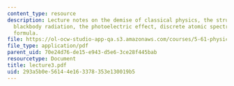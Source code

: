 ```yaml
---
content_type: resource
description: Lecture notes on the demise of classical physics, the structure of atom,
  blackbody radiation, the photoelectric effect, discrete atomic spectra, and Rydberg?s
  formula.
file: https://ol-ocw-studio-app-qa.s3.amazonaws.com/courses/5-61-physical-chemistry-fall-2007/293a5b0e56144e163378353e130019b5_lecture3.pdf
file_type: application/pdf
parent_uid: 70e24d76-de15-e943-d5e6-3ce28f445bab
resourcetype: Document
title: lecture3.pdf
uid: 293a5b0e-5614-4e16-3378-353e130019b5
---
```

